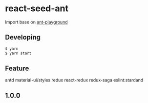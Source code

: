 # react-seed-ant

Import base on [ant-playground](https://github.com/marcosun/ant-playground.git)

## Developing

``` bash
$ yarn
$ yarn start
```

## Feature
antd material-ui/styles 
redux react-redux redux-saga 
eslint:stardand

## 1.0.0
